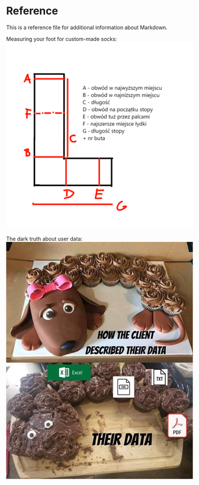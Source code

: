 Reference
=========

This is a reference file for additional information about Markdown.

Measuring your foot for custom-made socks:
![Measuring your foot](../images/wzor_na_skarpetki.png)

The dark truth about user data:
![True user data](../images/user_data.jpeg)